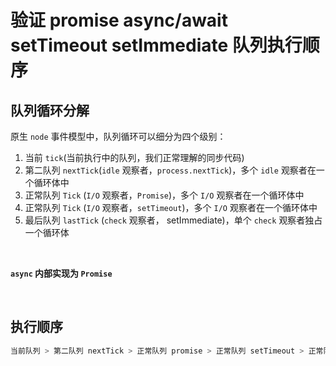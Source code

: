 # 验证 promise async/await setTimeout setImmediate 队列执行顺序

## 队列循环分解

原生 `node` 事件模型中，队列循环可以细分为四个级别： 

1. 当前 `tick`(当前执行中的队列，我们正常理解的同步代码) 
2. 第二队列 `nextTick`(`idle` 观察者，`process.nextTick`)，多个 `idle` 观察者在一个循环体中
3. 正常队列 `Tick` (`I/O` 观察者，`Promise`)，多个 `I/O` 观察者在一个循环体中
4. 正常队列 `Tick` (`I/O` 观察者，`setTimeout`)，多个 `I/O` 观察者在一个循环体中
5. 最后队列 `lastTick` (`check` 观察者， setImmediate)，单个 `check` 观察者独占一个循环体

</br>

**`async` 内部实现为 `Promise`**

</br>

## 执行顺序

```js
当前队列 > 第二队列 nextTick > 正常队列 promise > 正常队列 setTimeout > 正常队列... > 最后队列 setImmediate
```
